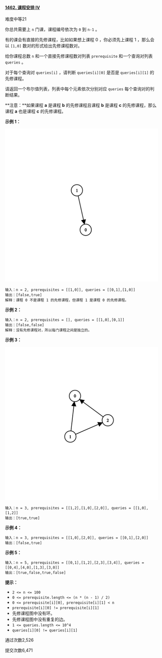#### [1462. 课程安排 IV](https://leetcode-cn.com/problems/course-schedule-iv/)

难度中等21

你总共需要上 `n` 门课，课程编号依次为 `0` 到 `n-1` 。

有的课会有直接的先修课程，比如如果想上课程 0 ，你必须先上课程 1 ，那么会以 `[1,0]` 数对的形式给出先修课程数对。

给你课程总数 `n` 和一个直接先修课程数对列表 `prerequisite` 和一个查询对列表 `queries` 。

对于每个查询对 `queries[i]` ，请判断 `queries[i][0]` 是否是 `queries[i][1]` 的先修课程。

请返回一个布尔值列表，列表中每个元素依次分别对应 `queries` 每个查询对的判断结果。

**注意：**如果课程 **a** 是课程 **b** 的先修课程且课程 **b** 是课程 **c** 的先修课程，那么课程 **a** 也是课程 **c** 的先修课程。

 

**示例 1：**

![img](./assets/1462.1.png)

```
输入：n = 2, prerequisites = [[1,0]], queries = [[0,1],[1,0]]
输出：[false,true]
解释：课程 0 不是课程 1 的先修课程，但课程 1 是课程 0 的先修课程。
```

**示例 2：**

```
输入：n = 2, prerequisites = [], queries = [[1,0],[0,1]]
输出：[false,false]
解释：没有先修课程对，所以每门课程之间是独立的。
```

**示例 3：**

![img](./assets/1462.2.png)

```
输入：n = 3, prerequisites = [[1,2],[1,0],[2,0]], queries = [[1,0],[1,2]]
输出：[true,true]
```

**示例 4：**

```
输入：n = 3, prerequisites = [[1,0],[2,0]], queries = [[0,1],[2,0]]
输出：[false,true]
```

**示例 5：**

```
输入：n = 5, prerequisites = [[0,1],[1,2],[2,3],[3,4]], queries = [[0,4],[4,0],[1,3],[3,0]]
输出：[true,false,true,false]
```

 

**提示：**

- `2 <= n <= 100`
- `0 <= prerequisite.length <= (n * (n - 1) / 2)`
- `0 <= prerequisite[i][0], prerequisite[i][1] < n`
- `prerequisite[i][0] != prerequisite[i][1]`
- 先修课程图中没有环。
- 先修课程图中没有重复的边。
- `1 <= queries.length <= 10^4`
- `queries[i][0] != queries[i][1]`

通过次数2,526

提交次数6,471